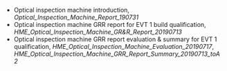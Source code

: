* Optical inspection machine introduction, _Optical_Inspection_Machine_Report_190731_
* Optical inspection machine GRR report for EVT 1 build qualification, _HME_Optical_Inspection_Machine_GR&R_Report_20190713_
* Optical inspection machine GRR report evaluation & summary for EVT 1 qualification, _HME_Optical_Inspection_Machine_Evaluation_20190717_, _HME_Optical_Inspection_Machine_GRR_Report_Summary_20190713_toA2_

